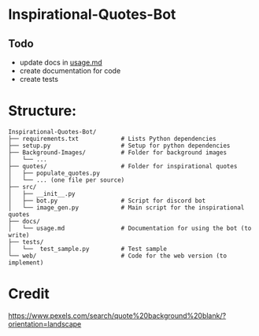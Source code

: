 # Inspirational-Quotes-Bot

## Todo
  - update docs in [usage.md](Docs/usage.md)
  - create documentation for code
  - create tests

# Structure:
```
Inspirational-Quotes-Bot/
├── requirements.txt            # Lists Python dependencies
├── setup.py                    # Setup for python dependencies
├── Background-Images/          # Folder for background images
│   └── ...
├── quotes/                     # Folder for inspirational quotes
│   ├── populate_quotes.py 
│   └── ... (one file per source)
├── src/
│   ├── __init__.py    
│   ├── bot.py                  # Script for discord bot
│   └── image_gen.py            # Main script for the inspirational quotes
├── docs/
│   └── usage.md                # Documentation for using the bot (to write)
├── tests/
│   └──  test_sample.py         # Test sample
└── web/                        # Code for the web version (to implement)
```

# Credit
https://www.pexels.com/search/quote%20background%20blank/?orientation=landscape
